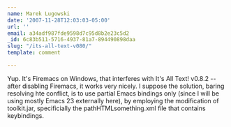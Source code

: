```yaml
---
name: Marek Lugowski
date: '2007-11-28T12:03:03-05:00'
url: ''
email: a34adf987fde9598d7c95d8b2e23c5d2
_id: 6c83b511-5716-4937-81a7-894490898daa
slug: "/its-all-text-v080/"
template: comment

---
```


Yup. It's Firemacs on Windows, that interferes with It's All Text! v0.8.2 -- after disabling Firemacs, it works very nicely.  I suppose the solution, baring resolving hte conflict, is to use partial Emacs bindings only (since I will be using mostly Emacs 23 externally here), by employing the modification of toolkit.jar, specificially the pathHTMLsomething.xml file that contains keybindings.
